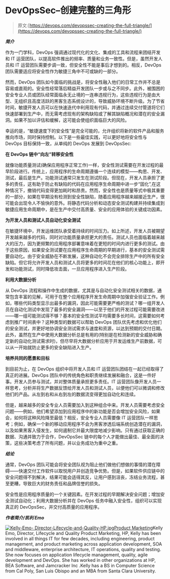 # DevOpsSec–创建完整的三角形

> 原文:[https://devops.com/devopssec-creating-the-full-triangle/](https://devops.com/devopssec-creating-the-full-triangle/)

***简介***

作为一门学科，DevOps 强调通过现代化的文化、集成的工具和流程来团结开发和 IT 运营团队，以提高软件推出的频率、质量和业务一致性。但是，虽然开发人员和 IT 运营团队需要步调一致，但安全性不能是事后才想到的。相反，DevOps 团队需要适应将安全性作为敏捷三角中不可或缺的一部分。

然而，DevOps 团队如今面临的挑战是，将安全性融入他们的日常工作并不总是容易或直观的。安全性经常落后精益开发团队一步或与之不同步。此外，被围困的安全专业人员或团队经常面临永无止境的一连串违规行为，这些违规行为是由大型、无组织且高度活跃的黑客生态系统设计的，导致威胁环境不断升级。为了节省时间，敏捷开发人员可以在快速迭代中利用现有代码，并通过连续交付管道将它们快速部署到生产中，而无需考虑现有的架构缺陷或了解其缺陷概况和潜在的安全漏洞。如果不加以评估和缓解，这可能会使组织面临巨大的风险。

幸运的是，“敏捷速度下的安全性”是完全可能的，允许组织将新的软件产品和服务推向市场，同时保持控制。以下是一些最佳实践，可以更好地将安全性与 DevOps 目标保持一致，从单纯的 DevOps 发展到 DevOpsSec:

**在 DevOps 链中“向左”转移安全性**

就像功能质量测试(确保应用程序正常工作)一样，安全性测试需要在开发过程的最早阶段进行。传统上，应用程序的生命周期遵循一个连续的模型——构思、开发、测试，最后是生产。功能测试通常只发生在测试阶段。但现在，开发人员承担了更多的责任，这有助于防止有缺陷的代码在应用程序生命周期中进一步“固化”,在这种情况下，撤销代码变得更加耗时和昂贵。然而，安全性也是质量等式中极其重要的一部分，如果在早期没有检测到安全性缺陷，随着应用程序越来越接近生产，很可能会出现令人不愉快的意外。将静态代码分析和动态安全测试构建并持续集成到敏捷应用生命周期中，是在生产中交付高质量、安全的应用体验的关键成功因素。

**为开发人员和测试人员自动化安全测试**

在敏捷环境中，开发运维团队承受着持续的时间压力。如上所述，开发人员被期望开发越来越多的代码，同时对功能质量承担更大的责任。测试人员也面临着越来越大的压力，因为更频繁的应用程序部署意味着在更短的时间内进行更多的测试。由于这些原因，如果安全测试要在应用程序生命周期的早期进行，基本的安全测试需要自动化。由于安全威胁在不断发展，这种自动化不会完全排除生产中的所有安全缺陷。但它将允许开发人员和测试人员将更多的时间花在他们的核心功能上，即开发和功能测试，同时降低攻击面，一旦应用程序进入生产阶段。

**利用大数据分析**

从 DevOps 流程和操作中生成的数据，尤其是与自动化安全测试相关的数据，通常包含丰富的见解，可用于在整个应用程序开发生命周期中加强安全验证工作。例如，哪些代码类型显示出最多的漏洞，因此可能需要更严格的测试？哪一组开发人员在自动化测试中发现了最多的安全漏洞——以至于他们的开发过程可能需要改进——哪一组可能测试得不够？基本的安全性测试平均需要多长时间，这需要如何考虑到推广时间表中？这种类型的数据可以帮助 DevOps 团队优先考虑和优化他们的安全测试，并更好地协调安全测试需求与速度和资源，以达到预期的交付日期。此外，虽然在生产中使用大数据分析总是有用的(特别是在检测新的安全威胁和确定新的自动化测试需求时)，但尽早将大数据分析应用于开发运维生产前数据，可以从一开始就防止更多的安全缺陷进入生产。

**培养共同的愿景和目标**

到目前为止，在 DevOps 组织中将开发人员和 IT 运营团队团结在一起已经取得了真正的进展。DevOps 团队中的传统角色和职责继续发展和融合，这是一件好事。开发人员参与测试，并对整体质量承担更多责任。IT 运营团队像开发人员一样思考，分析并将生产数据反馈给开发人员和测试人员，以便他们可以微调和修改他们的产品。从左到右和从右到左的数据流变得更加自动化和连续。

但是，越来越多的安全专业人员需要加入到这种组合中来。开发人员需要考虑安全问题——例如，他们希望添加到应用程序中的新功能是否会增加安全风险，如果会，如何将这种风险降至最低？相反，安全专业人员需要像 IT 运营团队一样思考；例如，确保一个新的移动应用程序不会为黑客渗透后端系统创造潜在的漏洞，以及如果黑客入侵发生，如何遏制它并最大限度地减少影响。只有通过获取正确的数据、沟通并致力于合作，DevOpsSec 链中的每个人才能做出最佳、最全面的决策，这些决策考虑了所有问题，并以业务成功为重中之重。

***结论***

通常，DevOps 团队可能会将安全团队视为阻止他们做他们想做的事情的潜在障碍——快速交付工作软件以取悦用户并创造竞争优势。但是，如果软件供应链中的安全问题得不到解决，结果可能会适得其反，让用户感到沮丧，冻结业务流程，甚至更糟，导致巨大的财务责任和品牌信誉的损失。

安全性是应用程序质量的一个关键因素。在开发过程的早期解决安全问题；增加安全测试自动化；利用大数据分析并在 DevOps 任务中融入安全性，组织可以实现真正的 DevOpsSec，并交付高质量的应用程序。

***作者简介/凯利 Emo***

[![Kelly-Emo- Director-Lifecycle-and-Quality-HP.jpgProduct Marketing](../Images/89ca997cc64d52e99f20afbf83b3de3c.png)](https://devops.com/wp-content/uploads/2015/09/Kelly-Emo-Director-Lifecycle-and-Quality-HP.jpgProduct-Marketing.png)Kelly Emo, Director, Lifecycle and Quality Product Marketing, HP, Kelly has been involved in all things IT for few decades, including engineering, product management, and product marketing across application development, SOA and middleware, enterprise architecture, IT operations, quality and testing. She now focuses on application lifecycle management, quality, agile development and DevOps. She has worked in other organizations at HP, BEA Software, and Jamcracker Inc .Kelly has a BS in Computer Science from Cal Poly, San Luis Obispo and an MBA from Santa Clara University.